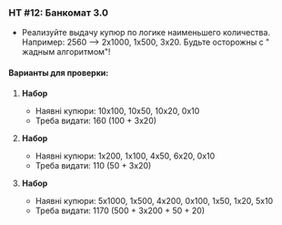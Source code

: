 ### HT #12: Банкомат 3.0

- Реализуйте выдачу купюр по логике наименьшего количества. Например: 2560 --> 2х1000, 1х500, 3х20. Будьте осторожны с "
  жадным алгоритмом"!

#### Варианты для проверки:

1. **Набор**
    - Наявні купюри: 10x100, 10x50, 10x20, 0x10
    - Треба видати: 160 (100 + 3х20)

2. **Набор**
    - Наявні купюри: 1x200, 1x100, 4x50, 6x20, 0x10
    - Треба видати: 110 (50 + 3х20)

3. **Набор**
    - Наявні купюри: 5x1000, 1x500, 4x200, 0x100, 1x50, 1x20, 5x10
    - Треба видати: 1170 (500 + 3х200 + 50 + 20)
